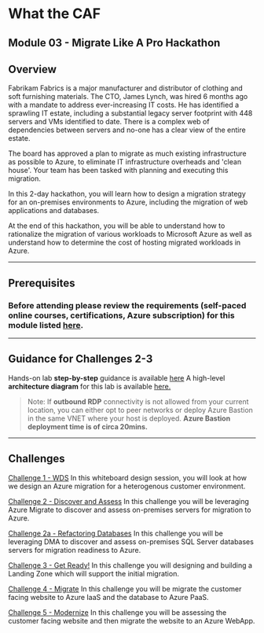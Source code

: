 # What the CAF

## Module 03 - Migrate Like A Pro Hackathon

## Overview

Fabrikam Fabrics is a major manufacturer and distributor of clothing and soft furnishing materials. The CTO, James Lynch, was hired 6 months ago with a mandate to address ever-increasing IT costs. He has identified a sprawling IT estate, including a substantial legacy server footprint with 448 servers and VMs identified to date. There is a complex web of dependencies between servers and no-one has a clear view of the entire estate.

The board has approved a plan to migrate as much existing infrastructure as possible to Azure, to eliminate IT infrastructure overheads and 'clean house'. Your team has been tasked with planning and executing this migration.

In this 2-day hackathon, you will learn how to design a migration strategy for an on-premises environments to Azure, including the migration of web applications and databases.

At the end of this hackathon, you will be able to understand how to rationalize the migration of various workloads to Microsoft Azure as well as understand how to determine the cost of hosting migrated workloads in Azure.

----

## Prerequisites

### Before attending please review the requirements (self-paced online courses, certifications, Azure subscription) for this module listed [here](/agenda-and-requirements.md).

---

## Guidance for Challenges 2-3

Hands-on lab **step-by-step** guidance is available [here](https://github.com/jonathan-vella/MCW-Line-of-business-application-migration/tree/master)
A high-level **architecture diagram** for this lab is available [here.](/learning_path_modules/03_migrate_like_a_pro/media/azmgiratelab_architecture.png)

> Note: If **outbound RDP** connectivity is not allowed from your current location, you can either opt to peer networks or deploy Azure Bastion in the same VNET where your host is deployed. **Azure Bastion deployment time is of circa 20mins.** 

---

## Challenges

[Challenge 1 - WDS](./challenges/challenge1.md)
In this whiteboard design session, you will look at how we design an Azure migration for a heterogenous customer environment.

[Challenge 2 - Discover and Assess](./challenges/challenge2.md)
In this challenge you will be leveraging Azure Migrate to discover and assess on-premises servers for migration to Azure.

[Challenge 2a - Refactoring Databases](./challenges/challenge2a.md)
In this challenge you will be leveraging DMA to discover and assess on-premises SQL Server databases servers for migration readiness to Azure.

[Challenge 3 - Get Ready!](./challenges/challenge3.md)
In this challenge you will designing and building a Landing Zone which will support the initial migration.

[Challenge 4 - Migrate](challenges/challenge4.md)
In this challenge you will be migrate the customer facing website to Azure IaaS and the database to Azure PaaS.

[Challenge 5 - Modernize](challenges/challenge5.md)
In this challenge you will be assessing the customer facing website and then migrate the website to an Azure WebApp.
